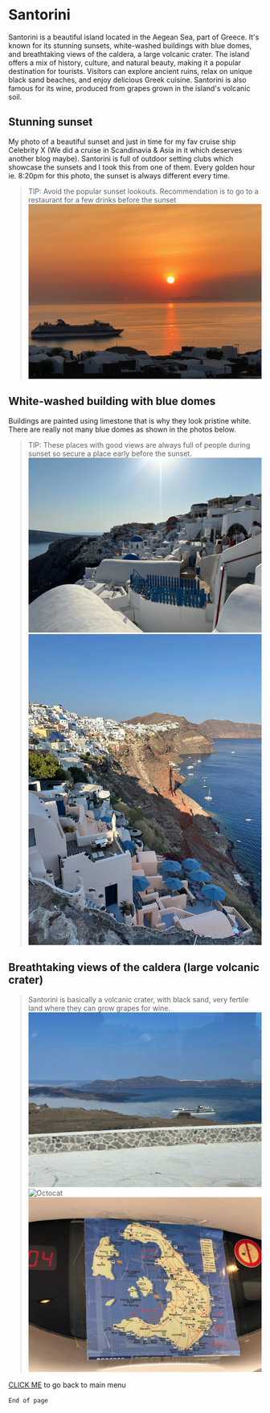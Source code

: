 # Santorini

Santorini is a beautiful island located in the Aegean Sea, part of Greece. It's known for its stunning sunsets, white-washed buildings with blue domes, and breathtaking views of the caldera, a large volcanic crater. The island offers a mix of history, culture, and natural beauty, making it a popular destination for tourists. Visitors can explore ancient ruins, relax on unique black sand beaches, and enjoy delicious Greek cuisine. Santorini is also famous for its wine, produced from grapes grown in the island's volcanic soil. 

## Stunning sunset

My photo of a beautiful sunset and just in time for my fav cruise ship Celebrity X (We did a cruise in Scandinavia & Asia in it which deserves another blog maybe). Santorini is full of outdoor setting clubs which showcase the sunsets and I took this from one of them. Every golden hour ie. 8:20pm for this photo,  the sunset is always different every time.
> TIP: Avoid the popular sunset lookouts. Recommendation is to go to a restaurant for a few drinks before the sunset
![Octocat](./IMG_5829.jpeg) 

## White-washed building with blue domes

Buildings are painted using limestone that is why they look pristine white. There are really not many blue domes as shown in the photos below. 
> TIP: These places with good views are always full of people during sunset so secure a place early before the sunset.
![Octocat](./blue1.jpeg)
![Octocat](./blue2.jpeg)

## Breathtaking views of the caldera (large volcanic crater)

> Santorini is basically a volcanic crater, with black sand, very fertile land where they can grow grapes for wine.
![Octocat](./caldera.jpeg)
![Octocat](./blackbeach.jpeg)
![Octocat](./fira.jpeg)

[CLICK ME](./index.md) to go back to main menu

```
End of page
```
